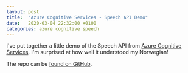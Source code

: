 ```yaml
---
layout: post
title:  "Azure Cognitive Services - Speech API Demo"
date:   2020-03-04 22:32:00 +0100
categories: azure cognitive speech
---
```


I've put together a little demo of the Speech API from [Azure Cognitive Services][azure-cognitive-services]. I'm surprised at how well it understood my Norwegian!

The repo can be [found on GitHub][gdubya-speech-demo].




[azure-cognitive-services]: https://azure.microsoft.com/en-gb/try/cognitive-services/
[gdubya-speech-demo]: https://github.com/gdubya/azure-speech-demo/